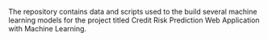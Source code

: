 The repository contains data and scripts used to the build several machine learning models for the project titled Credit Risk Prediction Web Application with Machine Learning.
